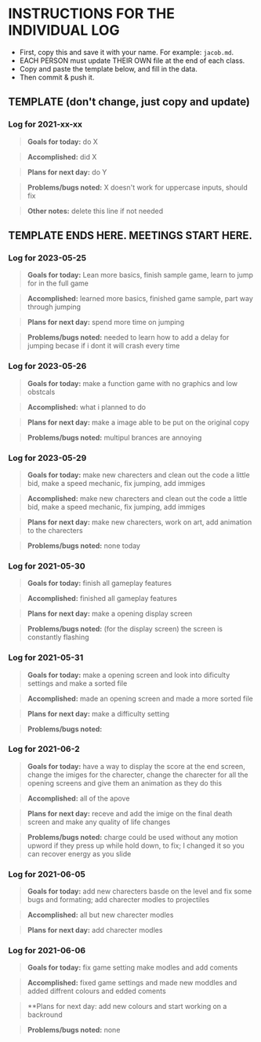 # INSTRUCTIONS FOR THE INDIVIDUAL LOG
* First, copy this and save it with your name. For example: `jacob.md`.
* EACH PERSON must update THEIR OWN file at the end of each class.
* Copy and paste the template below, and fill in the data.
* Then commit & push it.

## TEMPLATE (don't change, just copy and update)

### Log for 2021-xx-xx

> **Goals for today:** do X

> **Accomplished:** did X

> **Plans for next day:** do Y

> **Problems/bugs noted:** X doesn't work for uppercase inputs, should fix

> **Other notes:** delete this line if not needed

## TEMPLATE ENDS HERE. MEETINGS START HERE.

### Log for 2023-05-25

> **Goals for today:** Lean more basics, finish sample game, learn to jump for in the full game

> **Accomplished:** learned more basics, finished game sample, part way through jumping

> **Plans for next day:** spend more time on jumping

> **Problems/bugs noted:** needed to learn how to add a delay for jumping becase if i dont it will crash every time

### Log for 2023-05-26

> **Goals for today:** make a function game with no graphics and low obstcals

> **Accomplished:** what i planned to do

> **Plans for next day:** make a image able to be put on the original copy

> **Problems/bugs noted:** multipul brances are annoying

### Log for 2023-05-29

> **Goals for today:** make new charecters and clean out the code a little bid, make a speed mechanic, fix jumping, add immiges

> **Accomplished:** make new charecters and clean out the code a little bid, make a speed mechanic, fix jumping, add immiges

> **Plans for next day:** make new charecters, work on art, add animation to the charecters

> **Problems/bugs noted:** none today

### Log for 2021-05-30

> **Goals for today:** finish all gameplay features

> **Accomplished:** finished all gameplay features

> **Plans for next day:** make a opening display screen

> **Problems/bugs noted:** (for the display screen) the screen is constantly flashing

### Log for 2021-05-31

> **Goals for today:** make a opening screen and look into dificulty settings and make a sorted file

> **Accomplished:** made an opening screen and made a more sorted file

> **Plans for next day:** make a difficulty setting

> **Problems/bugs noted:** 

### Log for 2021-06-2

> **Goals for today:** have a way to display the score at the end screen, change the imiges for the charecter, change the charecter for all the opening screens and give them an animation as they do this

> **Accomplished:** all of the apove

> **Plans for next day:** receve and add the imige on the final death screen and make any quality of life changes

> **Problems/bugs noted:** charge could be used without any motion upword if they press up while hold down, to fix; I changed it so you can recover energy as you slide

### Log for 2021-06-05

> **Goals for today:** add new charecters basde on the level and fix some bugs and formating; add charecter modles to projectiles

> **Accomplished:** all but new charecter modles

> **Plans for next day:** add charecter modles

### Log for 2021-06-06

> **Goals for today:** fix game setting make modles and add coments

> **Accomplished:** fixed game settings and made new moddles and added diffrent colours and edded coments

> **Plans for next day: add new colours and start working on a backround

> **Problems/bugs noted:** none
